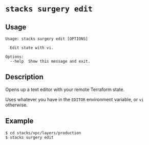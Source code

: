 # `stacks surgery edit`

## Usage
```
Usage: stacks surgery edit [OPTIONS]

  Edit state with vi.

Options:
  --help  Show this message and exit.
```

## Description

Opens up a text editor with your remote Terraform state.

Uses whatever you have in the `EDITOR` environment variable, or `vi` otherwise.

## Example

```shell
$ cd stacks/vpc/layers/production
$ stacks surgery edit
```
